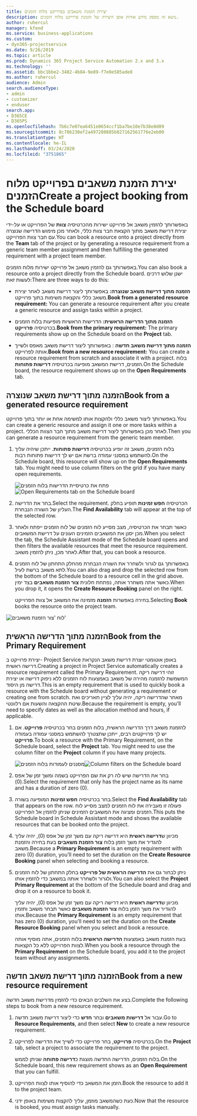 ```yaml
---
title: יצירת הזמנת משאבים בפרוייקט מלוח הזמנים
description: נושא זה מספק מידע אודות אופן היצירה של הזמנת פרוייקט מלוח הזמנים.
author: ruhercul
manager: kfend
ms.service: business-applications
ms.custom:
- dyn365-projectservice
ms.date: 9/26/2019
ms.topic: article
ms.prod: Dynamics 365 Project Service Automation 2.x and 3.x
ms.technology: ''
ms.assetid: bbc1bbe2-3482-4b84-9e89-f7e0e585ade8
ms.author: ruhercul
audience: Admin
search.audienceType:
- admin
- customizer
- enduser
search.app:
- D365CE
- D365PS
ms.openlocfilehash: 7b6c7e07ea6451e0654ccf1ba7be10e7b38e0d09
ms.sourcegitcommit: 8c786230ef2a497280885b827162561776e2eb00
ms.translationtype: HT
ms.contentlocale: he-IL
ms.lasthandoff: 03/24/2020
ms.locfileid: "3751865"
---
```

# <a name="create-a-project-booking-from-the-schedule-board"></a><span data-ttu-id="aa59b-103">יצירת הזמנת משאבים בפרוייקט מלוח הזמנים</span><span class="sxs-lookup"><span data-stu-id="aa59b-103">Create a project booking from the Schedule board</span></span>

<span data-ttu-id="aa59b-104">באפשרותך להזמין משאב אל פרוייקט ישירות מהכרטיסיה **צוות** של הפרוייקט או על-ידי יצירת דרישת משאב מתוך הקצאת חבר צוות כללי, ולאחר מכן מימוש הדרישה שנוצרה עם חבר צוות הפרוייקט.</span><span class="sxs-lookup"><span data-stu-id="aa59b-104">You can book a resource onto a project directly from the **Team** tab of the project or by generating a resource requirement from a generic team member assignment and then fulfilling the generated requirement with a project team member.</span></span>

<span data-ttu-id="aa59b-105">באפשרותך גם להזמין משאב אל פרוייקט ישירות מלוח הזמנים.</span><span class="sxs-lookup"><span data-stu-id="aa59b-105">You can also book a resource onto a project directly from the Schedule board.</span></span> <span data-ttu-id="aa59b-106">ישנן שלוש דרכים לעשות זאת:</span><span class="sxs-lookup"><span data-stu-id="aa59b-106">There are three ways to do this:</span></span>

- <span data-ttu-id="aa59b-107">**הזמנה מתוך דרישת משאב שנוצרה:** באפשרותך ליצור דרישת משאב לאחר יצירת משאב כללי והקצאת משימות בתוך פרוייקט.</span><span class="sxs-lookup"><span data-stu-id="aa59b-107">**Book from a generated resource requirement:** You can generate a resource requirement after you create a generic resource and assign tasks within a project.</span></span>

- <span data-ttu-id="aa59b-108">**הזמנה מתוך הדרישה הראשית:** הדרישות הראשיות מופיעות בלוח הזמנים בכרטיסיה **פרוייקט**.</span><span class="sxs-lookup"><span data-stu-id="aa59b-108">**Book from the primary requirement:** The primary requirements show up on the Schedule board on the **Project** tab.</span></span> 

- <span data-ttu-id="aa59b-109">**הזמנה מתוך דרישת משאב חדשה** : באפשרותך ליצור דרישת משאב מאפס ולשייך אותה לפרוייקט.</span><span class="sxs-lookup"><span data-stu-id="aa59b-109">**Book from a new resource requirement:** You can create a resource requirement from scratch and associate it with a project.</span></span> <span data-ttu-id="aa59b-110">בלוח הזמנים, דרישת המשאב מופיעה בכרטיסיה **דרישות פתוחות**.</span><span class="sxs-lookup"><span data-stu-id="aa59b-110">On the Schedule board, the resource requirement shows up on the **Open Requirements** tab.</span></span>

## <a name="book-from-a-generated-resource-requirement"></a><span data-ttu-id="aa59b-111">הזמנה מתוך דרישת משאב שנוצרה</span><span class="sxs-lookup"><span data-stu-id="aa59b-111">Book from a generated resource requirement</span></span>

<span data-ttu-id="aa59b-112">באפשרותך ליצור משאב כללי ולהקצות אותו למשימה אחת או יותר בתוך פרוייקט.</span><span class="sxs-lookup"><span data-stu-id="aa59b-112">You can create a generic resource and assign it one or more tasks within a project.</span></span> <span data-ttu-id="aa59b-113">לאחר מכן באפשרותך ליצור דרישת משאב מתוך חבר הצוות הכללי.</span><span class="sxs-lookup"><span data-stu-id="aa59b-113">Then you can generate a resource requirement from the generic team member.</span></span> 

1.  <span data-ttu-id="aa59b-114">בלוח הזמנים, משאב זה יופיע בכרטיסיה **דרישות פתוחות**. ייתכן שיהיה עליך להשתמש במסנני עמודה ברשת אם יש לך דרישות פתוחות רבות.</span><span class="sxs-lookup"><span data-stu-id="aa59b-114">On the Schedule board, this resource will show up on the **Open Requirements** tab. You might need to use column filters on the grid if you have many open requirements.</span></span> 

    <span data-ttu-id="aa59b-115">![פתח את כרטיסיית הדרישות בלוח הזמנים](media/FAQ-Project-Booking-Schedule-Board-1.png "צילום מסך של טבלת הזמנות והקצאות")</span><span class="sxs-lookup"><span data-stu-id="aa59b-115">![Open Requirements tab on the Schedule board](media/FAQ-Project-Booking-Schedule-Board-1.png "Screenshot of bookings and assignments table")</span></span>

2. <span data-ttu-id="aa59b-116">בחר את הדרישה.</span><span class="sxs-lookup"><span data-stu-id="aa59b-116">Select the requirement.</span></span> <span data-ttu-id="aa59b-117">הכרטיסיה **חפש זמינות** תופיע בחלק העליון של השורה הנבחרת.</span><span class="sxs-lookup"><span data-stu-id="aa59b-117">The **Find Availability** tab will appear at the top of the selected row.</span></span>
 
3. <span data-ttu-id="aa59b-118">כאשר תבחר את הכרטיסיה, מצב מסייע לוח הזמנים של לוח הזמנים ייפתח ולאחר מכן יסנן את המשאבים הזמינים העונים על דרישת המשאבים.</span><span class="sxs-lookup"><span data-stu-id="aa59b-118">When you select the tab, the Schedule Assistant mode of the Schedule board opens and then filters the available resources that meet the resource requirement.</span></span> <span data-ttu-id="aa59b-119">לאחר מכן, ניתן להזמין משאב.</span><span class="sxs-lookup"><span data-stu-id="aa59b-119">After that, you can book a resource.</span></span>

4. <span data-ttu-id="aa59b-120">באפשרותך גם לגרור ולשחרר את השורה הנבחרת מהחלק התחתון של לוח הזמנים לתא משאב ברשת לעיל.</span><span class="sxs-lookup"><span data-stu-id="aa59b-120">You can also drag and drop the selected row from the bottom of the Schedule board to a resource cell in the grid above.</span></span> <span data-ttu-id="aa59b-121">כאשר אתה משחרר אותה, נפתחת חלונית **צור הזמנת משאבים** בצד ימין.</span><span class="sxs-lookup"><span data-stu-id="aa59b-121">When you drop it, it opens the **Create Resource Booking** panel on the right.</span></span>

    <span data-ttu-id="aa59b-122">בחירה באפשרות **הזמנה** מזמינה את המשאב אל צוות הפרוייקט.</span><span class="sxs-lookup"><span data-stu-id="aa59b-122">Selecting **Book** books the resource onto the project team.</span></span>

![לוח 'צור הזמנת משאבים'](media/FAQ-Project-Booking-Schedule-Board-6.png "")
 

## <a name="book-from-the-primary-requirement"></a><span data-ttu-id="aa59b-124">הזמנה מתוך הדרישה הראשית</span><span class="sxs-lookup"><span data-stu-id="aa59b-124">Book from the Primary Requirement</span></span>

<span data-ttu-id="aa59b-125">יצירת פרוייקט ב- Project Service באופן אוטומטי יוצרת דרישת משאב הנקראת דרישה ראשית.</span><span class="sxs-lookup"><span data-stu-id="aa59b-125">Creating a project in Project Service automatically creates a resource requirement called the Primary Requirement.</span></span> <span data-ttu-id="aa59b-126">זוהי דרישה ריקה המשמשת להזמנה מהירה של משאב באמצעות לוח הזמנים ללא ניפוק דרישה או יצירת דרישה מן היסוד.</span><span class="sxs-lookup"><span data-stu-id="aa59b-126">This is an empty requirement that is used to quickly book a resource with the Schedule board without generating a requirement or creating one from scratch.</span></span> <span data-ttu-id="aa59b-127">מאחר שהדרישה ריקה, יהיה עליך לציין תאריכים ואת שיטת ההקצאה והשעות אם רלוונטי.</span><span class="sxs-lookup"><span data-stu-id="aa59b-127">Because the requirement is empty, you’ll need to specify dates as well as the allocation method and hours, if applicable.</span></span> 

1. <span data-ttu-id="aa59b-128">להזמנת משאב דרך הדרישה הראשית, בלוח הזמנים בחר בכרטיסיה **פרוייקט**. אם יש לך פרוייקטים רבים, ייתכן שתצטרך להשתמש במסנני עמודה בעמודה **פרוייקט**.</span><span class="sxs-lookup"><span data-stu-id="aa59b-128">To book a resource with the Primary Requirement, on the Schedule board, select the **Project** tab. You might need to use the column filter on the **Project** column if you have many projects.</span></span>

   <span data-ttu-id="aa59b-129">![מסננים לעמודות בלוח הזמנים](media/FAQ-Project-Booking-Schedule-Board-2.png "צילום מסך של טבלת הזמנות והקצאות")</span><span class="sxs-lookup"><span data-stu-id="aa59b-129">![Column filters on the Schedule board](media/FAQ-Project-Booking-Schedule-Board-2.png "Screenshot of bookings and assignments table")</span></span>

2. <span data-ttu-id="aa59b-130">בחר את הדרישה שיש לה רק את שם הפרוייקט בשמה ומשך זמן של אפס (0).</span><span class="sxs-lookup"><span data-stu-id="aa59b-130">Select the requirement that only has the project name as its name and has a duration of zero (0).</span></span>

3. <span data-ttu-id="aa59b-131">בחר בכרטיסיה **חפש זמינות** המופיעה בשורה.</span><span class="sxs-lookup"><span data-stu-id="aa59b-131">Select the **Find Availability** tab that appears on the row.</span></span> <span data-ttu-id="aa59b-132">פעולה זו מעבירה את לוח הזמנים למצב מסייע לוח הזמנים ומציגה את המשאבים הזמינים שניתן להזמין אל הפרוייקט.</span><span class="sxs-lookup"><span data-stu-id="aa59b-132">This puts the Schedule board in Schedule Assistant mode and shows the available resources that can be booked onto the project.</span></span>

4. <span data-ttu-id="aa59b-133">מכיוון ש**דרישה ראשית** היא דרישה ריקה עם משך זמן של אפס (0), יהיה עליך להגדיר את משך הזמן בלוח **צור הזמנת משאבים** בעת בחירה והזמנת משאב.</span><span class="sxs-lookup"><span data-stu-id="aa59b-133">Because a **Primary Requirement** is an empty requirement with zero (0) duration, you’ll need to set the duration on the **Create Resource Booking** panel when selecting and booking a resource.</span></span>

5. <span data-ttu-id="aa59b-134">ניתן לבחור גם את **הדרישה הראשית של פרוייקט** בחלק התחתון של לוח הזמנים ולגרור ולשחרר אותה במשאב כדי להזמין אותו.</span><span class="sxs-lookup"><span data-stu-id="aa59b-134">You can also select the **Project Primary Requirement** at the bottom of the Schedule board and drag and drop it on a resource to book it.</span></span>
 
    <span data-ttu-id="aa59b-135">מכיוון ש**דרישה ראשית** היא דרישה ריקה עם משך זמן של אפס (0), יהיה עליך להגדיר את משך הזמן בלוח **צור הזמנת משאבים** כאשר תבחר משאב ותזמין אותו.</span><span class="sxs-lookup"><span data-stu-id="aa59b-135">Because the **Primary Requirement** is an empty requirement that has zero (0) duration, you’ll need to set the duration on the **Create Resource Booking** panel when you select and book a resource.</span></span>
 
    <span data-ttu-id="aa59b-136">בעת הזמנת משאב באמצעות **הדרישה הראשית** בלוח הזמנים, אתה מוסיף אותה לצוות הפרוייקט ללא כל הקצאות.</span><span class="sxs-lookup"><span data-stu-id="aa59b-136">When you book a resource through the **Primary Requirement** on the Schedule board, you add it to the project team without any assignments.</span></span>
 
## <a name="book-from-a-new-resource-requirement"></a><span data-ttu-id="aa59b-137">הזמנה מתוך דרישת משאב חדשה</span><span class="sxs-lookup"><span data-stu-id="aa59b-137">Book from a new resource requirement</span></span>
<span data-ttu-id="aa59b-138">בצע את השלבים הבאים כדי להזמין מדרישת משאב חדשה.</span><span class="sxs-lookup"><span data-stu-id="aa59b-138">Complete the following steps to book from a new resource requirement.</span></span> 

1. <span data-ttu-id="aa59b-139">עבור אל **דרישות משאבים** ובחר **חדש** כדי ליצור דרישת משאב חדשה.</span><span class="sxs-lookup"><span data-stu-id="aa59b-139">Go to **Resource Requirements**, and then select **New** to create a new resource requirement.</span></span>

2. <span data-ttu-id="aa59b-140">בכרטיסיה **פרוייקט**, בחר פרוייקט כדי לשייך את הדרישה לפרוייקט.</span><span class="sxs-lookup"><span data-stu-id="aa59b-140">On the **Project** tab, select a project to associate the requirement to the project.</span></span>
 
    <span data-ttu-id="aa59b-141">בלוח הזמנים, הדרישה החדשה מוצגת כ**דרישה פתוחה** שניתן לממש.</span><span class="sxs-lookup"><span data-stu-id="aa59b-141">On the Schedule board, this new requirement shows as an **Open Requirement** that you can fulfill.</span></span>

3. <span data-ttu-id="aa59b-142">הזמן את המשאב כדי להוסיף אותו לצוות הפרוייקט.</span><span class="sxs-lookup"><span data-stu-id="aa59b-142">Book the resource to add it to the project team.</span></span>

4. <span data-ttu-id="aa59b-143">כעת כשהמשאב מוזמן, עליך להקצות משימות באופן ידני.</span><span class="sxs-lookup"><span data-stu-id="aa59b-143">Now that the resource is booked, you must assign tasks manually.</span></span>

